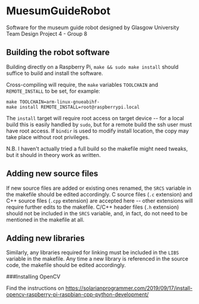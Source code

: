 # MuesumGuideRobot

Software for the museum guide robot designed by Glasgow University Team Design Project 4 - Group 8


## Building the robot software

Building directly on a Raspberry Pi, `make && sudo make install` should suffice to build and install the software.

Cross-compiling will require, the `make` variables `TOOLCHAIN` and `REMOTE_INSTALL` to be set, for example:
```
make TOOLCHAIN=arm-linux-gnueabihf-
make install REMOTE_INSTALL=root@raspberrypi.local
```
The `install` target will require root access on target device -- for a local build this is easily handled by `sudo`, but for a remote build the ssh user must have root access. If `bindir` is used to modify install location, the copy may take place without root privileges.

N.B. I haven't actually tried a full build so the makefile might need tweaks, but it should in theory work as written.

## Adding new source files

If new source files are added or existing ones renamed, the `SRCS` variable in the makefile should be edited accordingly. C source files (`.c` extension) and C++ source files (`.cpp` extension) are accepted here -- other extensions will require further edits to the makefile. C/C++ header files (`.h` extension) should not be included in the `SRCS` variable, and, in fact, do not need to be mentioned in the makefile at all.

## Adding new libraries

Similarly, any libraries required for linking must be included in the `LIBS` variable in the makefile. Any time a new library is referenced in the source code, the makefile should be edited accordingly.

###Installing OpenCV

Find the instructions on https://solarianprogrammer.com/2019/09/17/install-opencv-raspberry-pi-raspbian-cpp-python-development/


